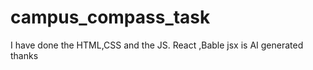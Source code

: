 # campus_compass_task
I have done the HTML,CSS and the JS.
  React ,Bable jsx is AI generated
thanks